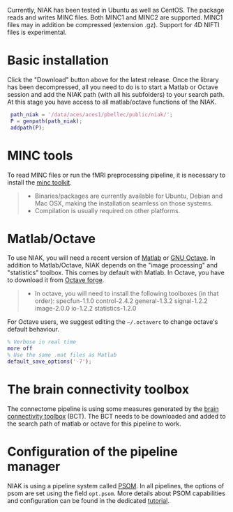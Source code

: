 Currently, NIAK has been tested in Ubuntu as well as CentOS. The package reads and writes MINC files. Both MINC1 and MINC2 are supported. MINC1 files may in addition be compressed (extension .gz). Support for 4D NIFTI files is experimental. 

# Basic installation

Click the "Download" button above for the latest release. Once the library has been decompressed, all you need to do is to start a Matlab or Octave session and add the NIAK path (with all his subfolders) to your search path. At this stage you have access to all matlab/octave functions of the NIAK.
```matlab
 path_niak = '/data/aces/aces1/pbellec/public/niak/'; 
 P = genpath(path_niak); 
 addpath(P); 
``` 
# MINC tools

To read MINC files or run the fMRI preprocessing pipeline, it is necessary to install the [minc toolkit](http://www.bic.mni.mcgill.ca/ServicesSoftware/ServicesSoftwareMincToolKit). 
> * Binaries/packages are currently available for Ubuntu, Debian and Mac OSX, making the installation seamless on those systems.
> * Compilation is usually required on other platforms.

# Matlab/Octave

To use NIAK, you will need a recent version of [Matlab](http://www.mathworks.com/) or [GNU Octave](http://www.gnu.org/software/octave/index.html). In addition to Matlab/Octave, NIAK depends on the "image processing" and "statistics" toolbox. This comes by default with Matlab. In Octave, you have to download it from [Octave forge](http://octave.sourceforge.net/index.html).
> * In octave, you will need to install the following toolboxes (in that order): specfun-1.1.0 control-2.4.2 general-1.3.2 signal-1.2.2 image-2.0.0 io-1.2.2 statistics-1.2.0 

For Octave users, we suggest editing the `~/.octaverc` to change octave's default behaviour. 
```matlab
% Verbose in real time
more off
% Use the same .mat files as Matlab
default_save_options('-7');
```

# The brain connectivity toolbox  

The connectome pipeline is using some measures generated by the [brain connectivity toolbox](https://sites.google.com/site/bctnet/) (BCT). The BCT needs to be downloaded and added to the search path of matlab or octave for this pipeline to work. 

# Configuration of the pipeline manager

NIAK is using a pipeline system called [PSOM](http://psom.simexp-lab.org). In all pipelines, the options of psom are set using the field `opt.psom`. More details about PSOM capabilities and configuration can be found in the dedicated [tutorial](http://psom.simexp-lab.org/psom_configuration.html).